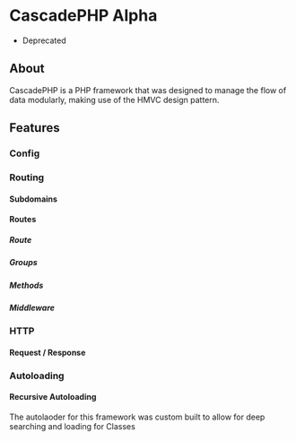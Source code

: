 # CascadePHP Alpha
- Deprecated

## About
CascadePHP is a PHP framework that was designed to manage the flow of data modularly, making use of the HMVC design pattern.

## Features

### Config

### Routing
#### Subdomains
#### Routes
##### Route
##### Groups
##### Methods
##### Middleware

### HTTP
#### Request / Response

### Autoloading
#### Recursive Autoloading
The autolaoder for this framework was custom built to allow for deep searching and loading for Classes
